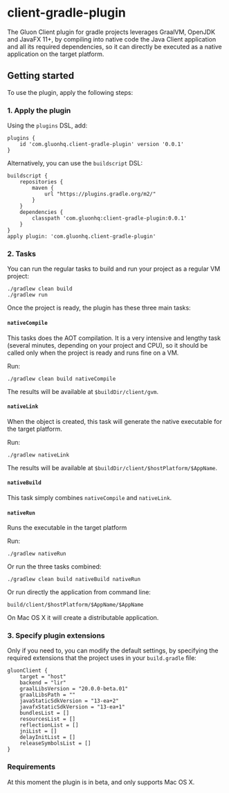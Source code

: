 # client-gradle-plugin

The Gluon Client plugin for gradle projects leverages GraalVM, OpenJDK and JavaFX 11+, 
by compiling into native code the Java Client application and all its required dependencies, 
so it can directly be executed as a native application on the target platform.


## Getting started

To use the plugin, apply the following steps:

### 1. Apply the plugin

Using the `plugins` DSL, add:


    plugins {
        id 'com.gluonhq.client-gradle-plugin' version '0.0.1'
    }

Alternatively, you can use the `buildscript` DSL:

    buildscript {
        repositories {
            maven {
                url "https://plugins.gradle.org/m2/"
            }
        }
        dependencies {
            classpath 'com.gluonhq:client-gradle-plugin:0.0.1'
        }
    }
    apply plugin: 'com.gluonhq.client-gradle-plugin'

### 2. Tasks

You can run the regular tasks to build and run your project as a regular VM project:

    ./gradlew clean build
    ./gradlew run
    
Once the project is ready, the plugin has these three main tasks:    

#### `nativeCompile`

This tasks does the AOT compilation. It is a very intensive and lengthy task (several minutes, depending on your project and CPU), 
so it should be called only when the project is ready and runs fine on a VM.

Run:

    ./gradlew clean build nativeCompile

The results will be available at `$buildDir/client/gvm`.

#### `nativeLink`

When the object is created, this task will generate the native executable for the target platform.

Run:

    ./gradlew nativeLink
    
The results will be available at `$buildDir/client/$hostPlatform/$AppName`.
    
#### `nativeBuild`

This task simply combines `nativeCompile` and `nativeLink`.
    
#### `nativeRun`

Runs the executable in the target platform

Run:

    ./gradlew nativeRun
    
Or run the three tasks combined:

    ./gradlew clean build nativeBuild nativeRun
    
Or run directly the application from command line:

    build/client/$hostPlatform/$AppName/$AppName    
    
On Mac OS X it will create a distributable application.

### 3. Specify plugin extensions

Only if you need to, you can modify the default settings, by specifying
 the required extensions that the project uses in your `build.gradle` file:

    gluonClient {
        target = "host"
        backend = "lir"
        graalLibsVersion = "20.0.0-beta.01"
        graalLibsPath = ""
        javaStaticSdkVersion = "13-ea+2"
        javafxStaticSdkVersion = "13-ea+1"
        bundlesList = []
        resourcesList = []
        reflectionList = []
        jniList = []
        delayInitList = []
        releaseSymbolsList = []
    }
    
### Requirements

At this moment the plugin is in beta, and only supports Mac OS X.
